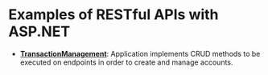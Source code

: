 # Examples of RESTful APIs with ASP.NET

- <a href="https://github.com/sauravdwivedi/Microservices/tree/main/.NET/ASP.NET/TransactionManagement">**TransactionManagement**</a>: Application implements CRUD methods to be executed on endpoints in order to create and manage accounts.